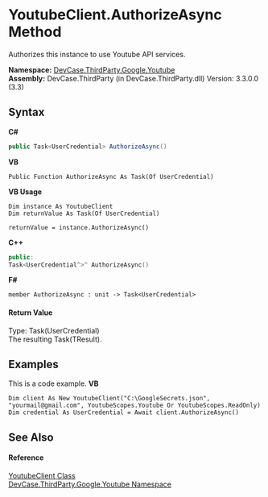 # YoutubeClient.AuthorizeAsync Method 
 

Authorizes this instance to use Youtube API services.

**Namespace:**&nbsp;<a href="N_DevCase_ThirdParty_Google_Youtube">DevCase.ThirdParty.Google.Youtube</a><br />**Assembly:**&nbsp;DevCase.ThirdParty (in DevCase.ThirdParty.dll) Version: 3.3.0.0 (3.3)

## Syntax

**C#**<br />
``` C#
public Task<UserCredential> AuthorizeAsync()
```

**VB**<br />
``` VB
Public Function AuthorizeAsync As Task(Of UserCredential)
```

**VB Usage**<br />
``` VB Usage
Dim instance As YoutubeClient
Dim returnValue As Task(Of UserCredential)

returnValue = instance.AuthorizeAsync()
```

**C++**<br />
``` C++
public:
Task<UserCredential^>^ AuthorizeAsync()
```

**F#**<br />
``` F#
member AuthorizeAsync : unit -> Task<UserCredential> 

```


#### Return Value
Type: Task(UserCredential)<br />The resulting Task(TResult).

## Examples
This is a code example. 
**VB**<br />
``` VB
Dim client As New YoutubeClient("C:\GoogleSecrets.json", "yourmail@gmail.com", YoutubeScopes.Youtube Or YoutubeScopes.ReadOnly)
Dim credential As UserCredential = Await client.AuthorizeAsync()
```


## See Also


#### Reference
<a href="T_DevCase_ThirdParty_Google_Youtube_YoutubeClient">YoutubeClient Class</a><br /><a href="N_DevCase_ThirdParty_Google_Youtube">DevCase.ThirdParty.Google.Youtube Namespace</a><br />